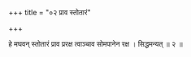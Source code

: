 +++
title = "०२ प्राव स्तोतारं"

+++

हे मघवन् स्तोतारं प्राव प्ररक्ष त्वाञ्चाव सोमपानेन रक्ष । सिद्धमन्यत् ॥ २ ॥